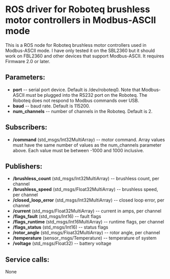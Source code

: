 # ROS driver for Roboteq brushless motor controllers in Modbus-ASCII mode

This is a ROS node for Roboteq brushless motor controllers used in Modbus-ASCII mode. I have only tested it on the SBL2360 but it should work on FBL2360 and other devices that support Modbus-ASCII. It requires Firmware 2.0 or later.

## Parameters:

* **port** -- serial port device. Default is /dev/roboteq0. Note that Modbus-ASCII *must* be plugged into the RS232 port on the Roboteq. The Roboteq does not respond to Modbus commands over USB.
* **baud** -- baud rate. Default is 115200.
* **num\_channels** -- number of channels in the Roboteq. Default is 2.

## Subscribers:
* **/command** (std\_msgs/Int32MultiArray) -- motor command. Array values must have the same number of values as the num\_channels parameter above. Each value must be between -1000 and 1000 inclusive.

## Publishers:
* **/brushless\_count** (std\_msgs/Int32MultiArray) -- brushless count, per channel
* **/brushless\_speed** (std\_msgs/Float32MultiArray) -- brushless speed, per channel
* **/closed\_loop\_error** (std\_msgs/Int32MultiArray) -- closed loop error, per channel
* **/current** (std\_msgs/Float32MultiArray) -- current in amps, per channel
* **/flags\_fault** (std\_msgs/Int16) -- fault flags
* **/flags\_runtime** (std\_msgs/Int16MultiArray) -- runtime flags, per channel
* **/flags\_status** (std\_msgs/Int16) -- status flags
* **/rotor\_angle** (std\_msgs/Float32MultiArray) -- rotor angle, per channel
* **/temperature** (sensor\_msgs/Temperature) -- temperature of system
* **/voltage** (std\_msgs/Float32) -- battery voltage

## Service calls:
None

